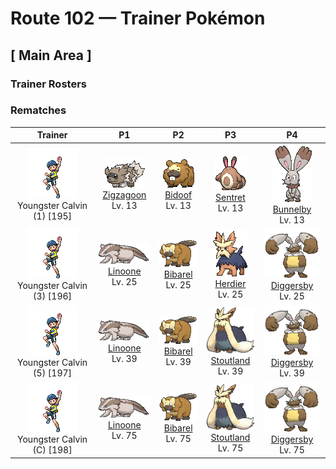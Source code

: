 # Route 102 — Trainer Pokémon

## [ Main Area ]

### Trainer Rosters

### Rematches

| Trainer | P1 | P2 | P3 | P4 |
|:-------:|:--:|:--:|:--:|:--:|
| ![Youngster Calvin (1)](../../assets/trainers/youngster.png "Youngster Calvin (1)")<br>Youngster Calvin (1) [195] | <div class="sprite-cell">![Zigzagoon](../../assets/sprites/zigzagoon/front.gif "Zigzagoon: The hair on Zigzagoon’s back is bristly. It rubs the hard back hair against trees to leave its territorial markings. This Pokémon may play dead to fool foes in battle.")<br>[Zigzagoon](../../pokemon/zigzagoon.md)<br>Lv. 13</div> | <div class="sprite-cell">![Bidoof](../../assets/sprites/bidoof/front.gif "Bidoof: It constantly gnaws on logs and rocks to whittle down its front teeth. It nests alongside water.")<br>[Bidoof](../../pokemon/bidoof.md)<br>Lv. 13</div> | <div class="sprite-cell">![Sentret](../../assets/sprites/sentret/front.gif "Sentret: When Sentret sleeps, it does so while another stands guard. The sentry wakes the others at the first sign of danger. When this Pokémon becomes separated from its pack, it becomes incapable of sleep due to fear.")<br>[Sentret](../../pokemon/sentret.md)<br>Lv. 13</div> | <div class="sprite-cell">![Bunnelby](../../assets/sprites/bunnelby/front.gif "Bunnelby: It has ears like shovels. Digging holes strengthens its ears so much that they can sever thick roots effortlessly.")<br>[Bunnelby](../../pokemon/bunnelby.md)<br>Lv. 13</div> |
| ![Youngster Calvin (3)](../../assets/trainers/youngster.png "Youngster Calvin (3)")<br>Youngster Calvin (3) [196] | <div class="sprite-cell">![Linoone](../../assets/sprites/linoone/front.gif "Linoone: When hunting, Linoone will make a beeline straight for the prey at a full run. While this Pokémon is capable of topping 60 mph, it has to come to a screeching halt before it can turn.")<br>[Linoone](../../pokemon/linoone.md)<br>Lv. 25</div> | <div class="sprite-cell">![Bibarel](../../assets/sprites/bibarel/front.gif "Bibarel: It makes its nest by damming streams with bark and mud. It is known as an industrious worker.")<br>[Bibarel](../../pokemon/bibarel.md)<br>Lv. 25</div> | <div class="sprite-cell">![Herdier](../../assets/sprites/herdier/front.gif "Herdier: It has black, cape-like fur that is very hard and decreases the amount of damage it receives.")<br>[Herdier](../../pokemon/herdier.md)<br>Lv. 25</div> | <div class="sprite-cell">![Diggersby](../../assets/sprites/diggersby/front.gif "Diggersby: As powerful as an excavator, its ears can reduce dense bedrock to rubble. When it’s finished digging, it lounges lazily.")<br>[Diggersby](../../pokemon/diggersby.md)<br>Lv. 25</div> |
| ![Youngster Calvin (5)](../../assets/trainers/youngster.png "Youngster Calvin (5)")<br>Youngster Calvin (5) [197] | <div class="sprite-cell">![Linoone](../../assets/sprites/linoone/front.gif "Linoone: When hunting, Linoone will make a beeline straight for the prey at a full run. While this Pokémon is capable of topping 60 mph, it has to come to a screeching halt before it can turn.")<br>[Linoone](../../pokemon/linoone.md)<br>Lv. 39</div> | <div class="sprite-cell">![Bibarel](../../assets/sprites/bibarel/front.gif "Bibarel: It makes its nest by damming streams with bark and mud. It is known as an industrious worker.")<br>[Bibarel](../../pokemon/bibarel.md)<br>Lv. 39</div> | <div class="sprite-cell">![Stoutland](../../assets/sprites/stoutland/front.gif "Stoutland: Being wrapped in its long fur is so comfortable that a person would be fine even overnight on a wintry mountain.")<br>[Stoutland](../../pokemon/stoutland.md)<br>Lv. 39</div> | <div class="sprite-cell">![Diggersby](../../assets/sprites/diggersby/front.gif "Diggersby: As powerful as an excavator, its ears can reduce dense bedrock to rubble. When it’s finished digging, it lounges lazily.")<br>[Diggersby](../../pokemon/diggersby.md)<br>Lv. 39</div> |
| ![Youngster Calvin (C)](../../assets/trainers/youngster.png "Youngster Calvin (C)")<br>Youngster Calvin (C) [198] | <div class="sprite-cell">![Linoone](../../assets/sprites/linoone/front.gif "Linoone: When hunting, Linoone will make a beeline straight for the prey at a full run. While this Pokémon is capable of topping 60 mph, it has to come to a screeching halt before it can turn.")<br>[Linoone](../../pokemon/linoone.md)<br>Lv. 75</div> | <div class="sprite-cell">![Bibarel](../../assets/sprites/bibarel/front.gif "Bibarel: It makes its nest by damming streams with bark and mud. It is known as an industrious worker.")<br>[Bibarel](../../pokemon/bibarel.md)<br>Lv. 75</div> | <div class="sprite-cell">![Stoutland](../../assets/sprites/stoutland/front.gif "Stoutland: Being wrapped in its long fur is so comfortable that a person would be fine even overnight on a wintry mountain.")<br>[Stoutland](../../pokemon/stoutland.md)<br>Lv. 75</div> | <div class="sprite-cell">![Diggersby](../../assets/sprites/diggersby/front.gif "Diggersby: As powerful as an excavator, its ears can reduce dense bedrock to rubble. When it’s finished digging, it lounges lazily.")<br>[Diggersby](../../pokemon/diggersby.md)<br>Lv. 75</div> |

